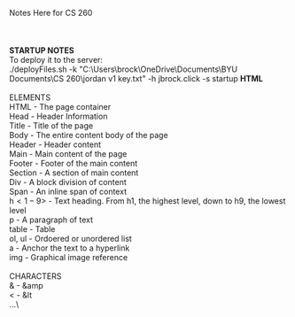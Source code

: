 Notes Here for CS 260\
\
\
\
**STARTUP NOTES**
\
To deploy it to the server:
\
./deployFiles.sh -k "C:\Users\brock\OneDrive\Documents\BYU Documents\CS 260\jordan v1 key.txt" -h jbrock.click -s startup
**HTML**\
\
ELEMENTS\
HTML - The page container\
Head - Header Information\
Title - Title of the page\
Body - The entire content body of the page\
Header - Header content\
Main - Main content of the page\
Footer - Footer of the main content\
Section - A section of main content\
Div - A block division of content\
Span - An inline span of context\
h$<1-9$> - Text heading. From h1, the highest level, down to h9, the lowest level\
p - A paragraph of text\
table - Table\
ol, ul - Ordoered or unordered list\
a - Anchor the text to a hyperlink\
img - Graphical image reference\
\
CHARACTERS\
& - &amp\
< - &lt\
...\

